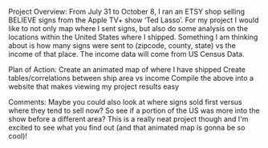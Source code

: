 Project Overview:
From July 31 to October 8, I ran an ETSY shop selling BELIEVE signs from the Apple TV+ show ‘Ted Lasso’. 
For my project I would like to not only map where I sent signs, but also do some analysis on the locations within the United States where I shipped. 
Something I am thinking about is how many signs were sent to (zipcode, county, state) vs the income of that place. 
The income data will come from US Census Data.

Plan of Action:
Create an animated map of where I have shipped
Create tables/correlations between ship area vs income
Compile the above into a website that makes viewing my project results easy

Comments:
Maybe you could also look at where signs sold first versus where they tend to sell now? So see if a portion of the US was more into the show before a different area?
This is a really neat project though and I'm excited to see what you find out (and that animated map is gonna be so cool)!
